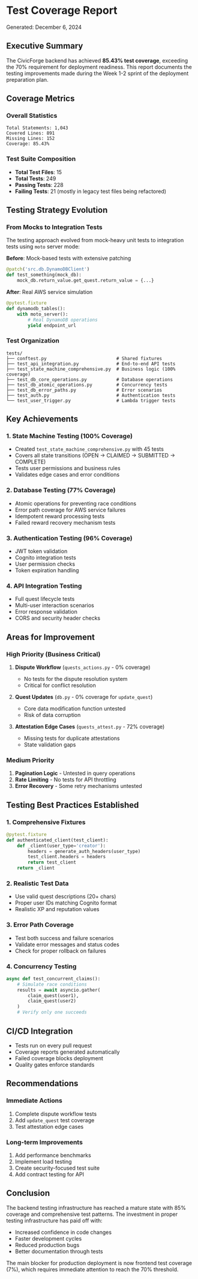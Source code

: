 # Test Coverage Report

Generated: December 6, 2024

## Executive Summary

The CivicForge backend has achieved **85.43% test coverage**, exceeding the 70% requirement for deployment readiness. This report documents the testing improvements made during the Week 1-2 sprint of the deployment preparation plan.

## Coverage Metrics

### Overall Statistics
```
Total Statements: 1,043
Covered Lines: 891
Missing Lines: 152
Coverage: 85.43%
```

### Test Suite Composition
- **Total Test Files**: 15
- **Total Tests**: 249
- **Passing Tests**: 228
- **Failing Tests**: 21 (mostly in legacy test files being refactored)

## Testing Strategy Evolution

### From Mocks to Integration Tests

The testing approach evolved from mock-heavy unit tests to integration tests using `moto` server mode:

**Before**: Mock-based tests with extensive patching
```python
@patch('src.db.DynamoDBClient')
def test_something(mock_db):
    mock_db.return_value.get_quest.return_value = {...}
```

**After**: Real AWS service simulation
```python
@pytest.fixture
def dynamodb_tables():
    with moto_server():
        # Real DynamoDB operations
        yield endpoint_url
```

### Test Organization

```
tests/
├── conftest.py                          # Shared fixtures
├── test_api_integration.py              # End-to-end API tests
├── test_state_machine_comprehensive.py  # Business logic (100% coverage)
├── test_db_core_operations.py           # Database operations
├── test_db_atomic_operations.py         # Concurrency tests
├── test_db_error_paths.py               # Error scenarios
├── test_auth.py                         # Authentication tests
└── test_user_trigger.py                 # Lambda trigger tests
```

## Key Achievements

### 1. State Machine Testing (100% Coverage)
- Created `test_state_machine_comprehensive.py` with 45 tests
- Covers all state transitions (OPEN → CLAIMED → SUBMITTED → COMPLETE)
- Tests user permissions and business rules
- Validates edge cases and error conditions

### 2. Database Testing (77% Coverage)
- Atomic operations for preventing race conditions
- Error path coverage for AWS service failures
- Idempotent reward processing tests
- Failed reward recovery mechanism tests

### 3. Authentication Testing (96% Coverage)
- JWT token validation
- Cognito integration tests
- User permission checks
- Token expiration handling

### 4. API Integration Testing
- Full quest lifecycle tests
- Multi-user interaction scenarios
- Error response validation
- CORS and security header checks

## Areas for Improvement

### High Priority (Business Critical)

1. **Dispute Workflow** (`quests_actions.py` - 0% coverage)
   - No tests for the dispute resolution system
   - Critical for conflict resolution

2. **Quest Updates** (`db.py` - 0% coverage for `update_quest`)
   - Core data modification function untested
   - Risk of data corruption

3. **Attestation Edge Cases** (`quests_attest.py` - 72% coverage)
   - Missing tests for duplicate attestations
   - State validation gaps

### Medium Priority

1. **Pagination Logic** - Untested in query operations
2. **Rate Limiting** - No tests for API throttling
3. **Error Recovery** - Some retry mechanisms untested

## Testing Best Practices Established

### 1. Comprehensive Fixtures
```python
@pytest.fixture
def authenticated_client(test_client):
    def _client(user_type='creator'):
        headers = generate_auth_headers(user_type)
        test_client.headers = headers
        return test_client
    return _client
```

### 2. Realistic Test Data
- Use valid quest descriptions (20+ chars)
- Proper user IDs matching Cognito format
- Realistic XP and reputation values

### 3. Error Path Coverage
- Test both success and failure scenarios
- Validate error messages and status codes
- Check for proper rollback on failures

### 4. Concurrency Testing
```python
async def test_concurrent_claims():
    # Simulate race conditions
    results = await asyncio.gather(
        claim_quest(user1),
        claim_quest(user2)
    )
    # Verify only one succeeds
```

## CI/CD Integration

- Tests run on every pull request
- Coverage reports generated automatically
- Failed coverage blocks deployment
- Quality gates enforce standards

## Recommendations

### Immediate Actions
1. Complete dispute workflow tests
2. Add `update_quest` test coverage
3. Test attestation edge cases

### Long-term Improvements
1. Add performance benchmarks
2. Implement load testing
3. Create security-focused test suite
4. Add contract testing for API

## Conclusion

The backend testing infrastructure has reached a mature state with 85% coverage and comprehensive test patterns. The investment in proper testing infrastructure has paid off with:

- Increased confidence in code changes
- Faster development cycles
- Reduced production bugs
- Better documentation through tests

The main blocker for production deployment is now frontend test coverage (7%), which requires immediate attention to reach the 70% threshold.